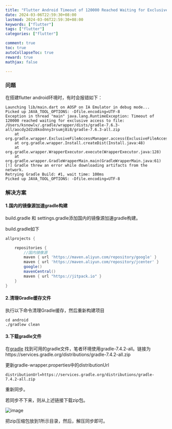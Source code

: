```yaml
---
title: "Flutter Android Timeout of 120000 Reached Waiting for Exclusive Access to File"
date: 2024-03-06T22:59:30+08:00
lastmod: 2024-03-06T22:59:30+08:00
keywords: ["flutter"]
tags: ["flutter"]
categories: ["flutter"]

comment: true
toc: true
autoCollapseToc: true
reward: true
mathjax: false

---
```


<!--more-->

### 问题

在搭建flutter android环境时，有时会报错如下：

```shell
Launching lib/main.dart on AOSP on IA Emulator in debug mode...
Picked up JAVA_TOOL_OPTIONS: -Dfile.encoding=UTF-8
Exception in thread "main" java.lang.RuntimeException: Timeout of 120000 reached waiting for exclusive access to file: /Users/ksnowlv/.gradle/wrapper/dists/gradle-7.6.3-all/aocdy2d2z8kodnny3rsumj8i8/gradle-7.6.3-all.zip
	at org.gradle.wrapper.ExclusiveFileAccessManager.access(ExclusiveFileAccessManager.java:61)
	at org.gradle.wrapper.Install.createDist(Install.java:48)
	at org.gradle.wrapper.WrapperExecutor.execute(WrapperExecutor.java:128)
	at org.gradle.wrapper.GradleWrapperMain.main(GradleWrapperMain.java:61)
[!] Gradle threw an error while downloading artifacts from the network.
Retrying Gradle Build: #1, wait time: 100ms
Picked up JAVA_TOOL_OPTIONS: -Dfile.encoding=UTF-8
```

### 解决方案

#### 1.国内的镜像源加速gradle构建
build.gradle 和 settings.gradle添加国内的镜像源加速gradle构建。

build.gradle如下
```gradle
allprojects {

    repositories {
        //国内镜像源
        maven { url 'https://maven.aliyun.com/repository/google' }
        maven { url 'https://maven.aliyun.com/repository/jcenter' }
        google()
        mavenCentral()
        maven { url "https://jitpack.io" }
    }
}

```

#### 2.清理Gradle缓存文件

执行以下命令清理Gradle缓存，然后重新构建项目

```shell
cd android
./gradlew clean
```

#### 3.下载gradle文件

在[gradle](https://services.gradle.org/distributions/)
找到可用的gradle文件，笔者环境使用gradle-7.4.2-all。链接为https://services.gradle.org/distributions/gradle-7.4.2-all.zip

更新gradle-wrapper.properties中的distributionUrl

```text
distributionUrl=https://services.gradle.org/distributions/gradle-7.4.2-all.zip
```
重新同步。

若同步不下来，则从上述链接下载zip包。

![image](/images/flutter/flutter-Android-Timeout-of-120000-reached-waiting-for-exclusive-access-to-file/gradle_offline.jpg)

把zip压缩包放到1所示目录，然后，解压同步即可。
